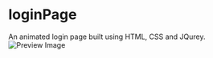 # loginPage
An animated login page built using HTML, CSS and JQurey.
![Preview Image](https://github.com/saintpopo/loginPage/preview.png)
